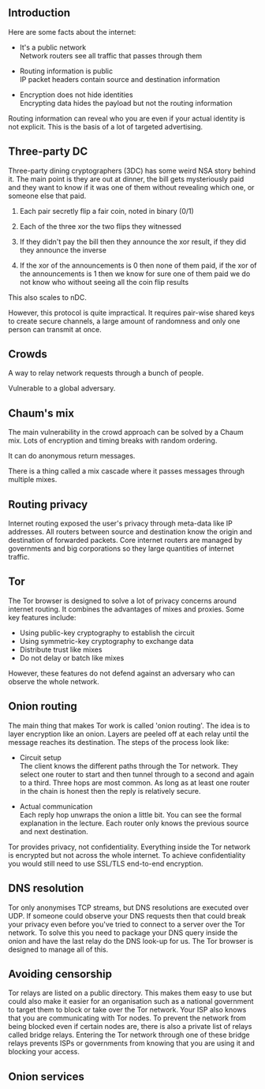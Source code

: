 ## Introduction

Here are some facts about the internet:

- It's a public network  
  Network routers see all traffic that passes through them

- Routing information is public  
  IP packet headers contain source and destination information

- Encryption does not hide identities  
  Encrypting data hides the payload but not the routing information

Routing information can reveal who you are even if your actual identity is not explicit. This is the basis of a lot of targeted advertising.

## Three-party DC

Three-party dining cryptographers (3DC) has some weird NSA story behind it. The main point is they are out at dinner, the bill gets mysteriously paid and they want to know if it was one of them without revealing which one, or someone else that paid.

1. Each pair secretly flip a fair coin, noted in binary (0/1)

2. Each of the three xor the two flips they witnessed

3. If they didn't pay the bill then they announce the xor result, if they did they announce the inverse

4. If the xor of the announcements is 0 then none of them paid, if the xor of the announcements is 1 then we know for sure one of them paid we do not know who without seeing all the coin flip results

This also scales to nDC.

However, this protocol is quite impractical. It requires pair-wise shared keys to create secure channels, a large amount of randomness and only one person can transmit at once.

## Crowds

A way to relay network requests through a bunch of people.

Vulnerable to a global adversary.

## Chaum's mix

The main vulnerability in the crowd approach can be solved by a Chaum mix. Lots of encryption and timing breaks with random ordering.

It can do anonymous return messages.

There is a thing called a mix cascade where it passes messages through multiple mixes.

## Routing privacy

Internet routing exposed the user's privacy through meta-data like IP addresses. All routers between source and destination know the origin and destination of forwarded packets. Core internet routers are managed by governments and big corporations so they large quantities of internet traffic.

## Tor

The Tor browser is designed to solve a lot of privacy concerns around internet routing. It combines the advantages of mixes and proxies. Some key features include:

- Using public-key cryptography to establish the circuit
- Using symmetric-key cryptography to exchange data
- Distribute trust like mixes
- Do not delay or batch like mixes

However, these features do not defend against an adversary who can observe the whole network.

## Onion routing

The main thing that makes Tor work is called 'onion routing'. The idea is to layer encryption like an onion. Layers are peeled off at each relay until the message reaches its destination. The steps of the process look like:

- Circuit setup  
  The client knows the different paths through the Tor network. They select one router to start and then tunnel through to a second and again to a third. Three hops are most common. As long as at least one router in the chain is honest then the reply is relatively secure.

- Actual communication  
  Each reply hop unwraps the onion a little bit. You can see the formal explanation in the lecture. Each router only knows the previous source and next destination.

Tor provides privacy, not confidentiality. Everything inside the Tor network is encrypted but not across the whole internet. To achieve confidentiality you would still need to use SSL/TLS end-to-end encryption.

## DNS resolution

Tor only anonymises TCP streams, but DNS resolutions are executed over UDP. If someone could observe your DNS requests then that could break your privacy even before you've tried to connect to a server over the Tor network. To solve this you need to package your DNS query inside the onion and have the last relay do the DNS look-up for us. The Tor browser is designed to manage all of this.

## Avoiding censorship

Tor relays are listed on a public directory. This makes them easy to use but could also make it easier for an organisation such as a national government to target them to block or take over the Tor network. Your ISP also knows that you are communicating with Tor nodes. To prevent the network from being blocked even if certain nodes are, there is also a private list of relays called bridge relays. Entering the Tor network through one of these bridge relays prevents ISPs or governments from knowing that you are using it and blocking your access.

## Onion services
